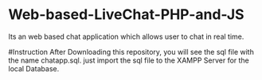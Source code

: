 # Web-based-LiveChat-PHP-and-JS
Its an web based chat application which allows user to chat in real time.

#Instruction
After Downloading this repository, you will see the sql file with the name chatapp.sql.
just import the sql file to the XAMPP Server for the local Database.
